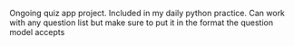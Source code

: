 Ongoing quiz app project. Included in my daily python practice. Can work with any question list but make sure to put it in the format the question model accepts
